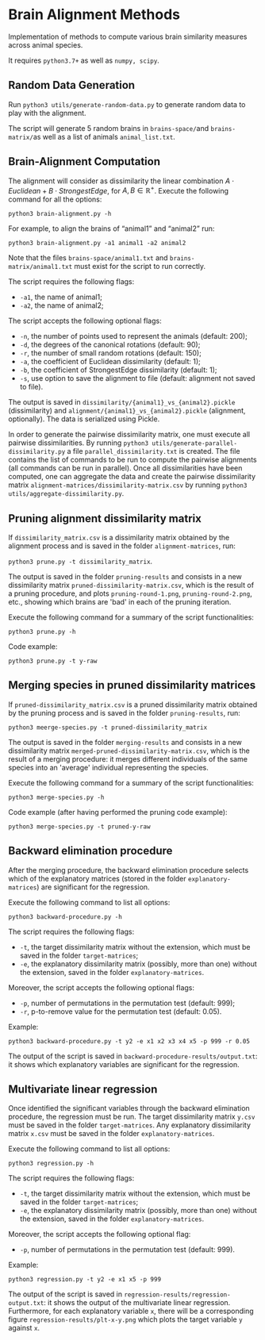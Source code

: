 # Brain Alignment Methods

Implementation of methods to compute various brain similarity measures across animal species.

It requires `python3.7+` as well as `numpy, scipy`.

## Random Data Generation

Run `python3 utils/generate-random-data.py` to generate random data to play with the alignment.

The script will generate 5 random brains in `brains-space/`and `brains-matrix/`as well as a list of animals `animal_list.txt`.

## Brain-Alignment Computation

The alignment will consider as dissimilarity the linear combination $A \cdot Euclidean + B \cdot StrongestEdge$, for $A,B \in \mathbb{R^+}$. Execute the following command for all the options:

```python3 brain-alignment.py -h```

For example, to align the brains of “animal1” and “animal2” run:

```python3 brain-alignment.py -a1 animal1 -a2 animal2```

Note that the files `brains-space/animal1.txt` and `brains-matrix/animal1.txt` must exist for the script to run correctly.

The script requires the following flags:

* `-a1`, the name of animal1; 
* `-a2`, the name of animal2;

The script accepts the following optional flags:

* `-n`, the number of points used to represent the animals (default: 200);
* `-d`, the degrees of the canonical rotations (default: 90);
* `-r`, the number of small random rotations (default: 150);
* `-a`, the coefficient of Euclidean dissimilarity (default: 1); 
* `-b`, the coefficient of StrongestEdge dissimilarity (default: 1); 
* `-s`, use option to save the alignment to file (default: alignment not saved to file).

The output is saved in `dissimilarity/{animal1}_vs_{animal2}.pickle` (dissimilarity) and `alignment/{animal1}_vs_{animal2}.pickle` (alignment, optionally). The data is serialized using Pickle.

In order to generate the pairwise dissimilarity matrix, one must execute all pairwise dissimilarities. By running `python3 utils/generate-parallel-dissimilarity.py` a file `parallel_dissimilarity.txt` is created. The file contains the list of commands to be run to compute the pairwise alignments (all commands can be run in parallel). Once all dissimilarities have been computed, one can aggregate the data and create the pairwise dissimilarity matrix `alignment-matrices/dissimilarity-matrix.csv` by running `python3 utils/aggregate-dissimilarity.py`.

## Pruning alignment dissimilarity matrix

If `dissimilarity_matrix.csv` is a dissimilarity matrix obtained by the alignment process and is saved in the folder `alignment-matrices`, run:

```python3 prune.py -t dissimilarity_matrix```.

The output is saved in the folder `pruning-results` and consists in a new dissimilarity matrix `pruned-dissimilarity-matrix.csv`, which is the result of a pruning procedure, and plots `pruning-round-1.png`, `pruning-round-2.png`, etc., showing which brains are 'bad' in each of the pruning iteration.

Execute the following command for a summary of the script functionalities:

```python3 prune.py -h```

Code example:

```python3 prune.py -t y-raw```

## Merging species in pruned dissimilarity matrices

If `pruned-dissimilarity_matrix.csv` is a pruned dissimilarity matrix obtained by the pruning process and is saved in the folder `pruning-results`, run:

```python3 meerge-species.py -t pruned-dissimilarity_matrix```

The output is saved in the folder `merging-results` and consists in a new dissimilarity matrix `merged-pruned-dissimilarity-matrix.csv`, which is the result of a merging procedure: it merges different individuals of the same species into an 'average' individual representing the species.

Execute the following command for a summary of the script functionalities:

```python3 merge-species.py -h```

Code example (after having performed the pruning code example):

```python3 merge-species.py -t pruned-y-raw```

## Backward elimination procedure

After the merging procedure, the backward elimination procedure selects which of the explanatory matrices (stored in the folder `explanatory-matrices`) are significant for the regression. 

Execute the following command to list all options:

```python3 backward-procedure.py -h```

The script requires the following flags:

* `-t`, the target dissimilarity matrix without the extension, which must be saved in the folder `target-matrices`;
* `-e`, the explanatory dissimilarity matrix (possibly, more than  one) without the extension, saved in the folder `explanatory-matrices`.

Moreover, the script accepts the following optional flags:

* `-p`, number of permutations in the permutation test (default: 999);
* `-r`, p-to-remove value for the permutation test (default: 0.05).

Example:

```python3 backward-procedure.py -t y2 -e x1 x2 x3 x4 x5 -p 999 -r 0.05```

The output of the script is saved in `backward-procedure-results/output.txt`: it shows which explanatory variables are significant for the regression.

## Multivariate linear regression

Once identified the significant variables through the backward elimination procedure, the regression must be run. The target dissimilarity matrix `y.csv` must be saved in the folder `target-matrices`. Any explanatory dissimilarity matrix `x.csv` must be saved in the folder `explanatory-matrices`.

Execute the following command to list all options:

```python3 regression.py -h```

The script requires the following flags:

* `-t`, the target dissimilarity matrix without the extension, which must be saved in the folder `target-matrices`;
* `-e`, the explanatory dissimilarity matrix (possibly, more than  one) without the extension, saved in the folder `explanatory-matrices`.

Moreover, the script accepts the following optional flag:

* `-p`, number of permutations in the permutation test (default: 999).


Example:

```python3 regression.py -t y2 -e x1 x5 -p 999```

The output of the script is saved in `regression-results/regression-output.txt`: it shows the output of the multivariate linear regression. Furthermore, for each explanatory variable `x`, there will be a corresponding figure `regression-results/plt-x-y.png` which plots the target variable `y` against `x`.
